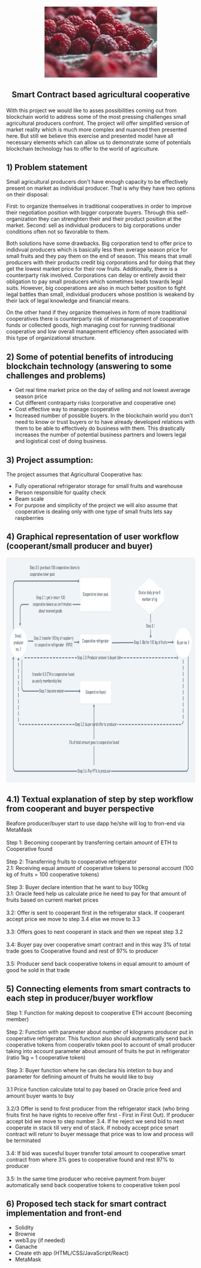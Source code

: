 
<p align="center">
<img src =".\pictures\red-2650342_1920.jpg" width="300")
</p> 


## <p align="center"> Smart Contract based agricultural cooperative </p>


With this project we would like to asses possibilities coming out from blockchain world to address some of the most pressing challenges small agricultural producers confront. The project will offer simplified version of market reality which is much more complex and nuanced then presented here. But still we believe this exercise and presented model have all necessary elements which can allow us to demonstrate some of potentials blockchain technology has to offer to the world of agriculture.


## 1) Problem statement

Small agricultural producers don't have enough capacity to be effectively present on market as individual producer. That is why they have two options on their disposal:

First: to organize themselves in traditional cooperatives in order to improve their negotiation position with bigger corporate buyers. Through this self-organization they can strenghten their and their product position at the market. Second: sell as individual producers to big corporations under conditions often not so favorable to them. 

Both solutions have some drawbacks. Big corporation tend to offer price to indidvual producers which is basically less then average season price for small fruits and they pay them on the end of season. This means that small producers with their products credit big corporations and for doing that they get the lowest market price for their row fruits. Additionally, there is a counterparty risk involved. Corporations can delay or entirely avoid their obligation to pay small producers which sometimes leads towards legal suits. However, big cooperations are also in much better position to fight legal battles than small, individual producers whose postition is weakend by their lack of legal knowledge and financial means. 
 
On the other hand if they organize themselves in form of more traditional cooperatives there is counterparty risk of mismanagement of cooperative funds or collected goods, high managing cost for running traditional cooperative and low overall management efficiency often associated with this type of organizational structure.  

## 2) Some of potential benefits of introducing blockchain technology (answering to some challenges and problems)

- Get real time market price on the day of selling and not lowest average season price
- Cut different contraparty risks (corporative and cooperative one)
- Cost effective way to manage cooperative
- Increased number of possible buyers. In the blockchain world you don't need to know or trust buyers or to have already developed relations with them to be able to effectively do business with them. This drastically increases the number of potential business partners and lowers legal and logistical cost of doing business.



## 3) Project assumption:
The project assumes that Agricultural Cooperative has:
- Fully operational refrigerator storage for small fruits and warehouse
- Person responsible for quality check  
- Beam scale
- For purpose and simplicity of the project we will also assume that cooperative is dealing only with one type of small fruits lets say raspberries

## 4) Graphical representation of user workflow (cooperant/small producer and buyer)

<p align="center">
<img src =".\pictures\Logic@2x.png" width="1000" height="600")
</p> 

## 4.1) Textual explanation of step by step workflow from cooperant and buyer perspective

Beafore producer/buyer start to use dapp he/she will log to fron-end via MetaMask \
<br/>
Step 1: Becoming cooperant by transferring certain amount of ETH to Cooperative found \
<br/>
Step 2: Transferring fruits to cooperative refrigerator <br/> 
2.1: Receiving equal amount of cooperative tokens to personal account (100 kg of fruits = 100 cooperative tokens) \
<br/>
Step 3: Buyer declare intention that he want to buy 100kg \
3.1: Oracle feed help us calculate price he need to pay for that amount of fruits based on current market prices \
<br/>
3.2: Offer is sent to cooperant first in the refrigerator stack. If cooperant accept price we move to step 3.4 else we move to 3.3 \
<br/>
3.3: Offers goes to next cooperant in stack and then we repeat step 3.2  
<br/>
3.4: Buyer pay over cooperative smart contract and in this way 3% of total trade goes to Cooperative found and rest of 97% to producer \
<br/>
3.5: Producer send back cooperative tokens in equal amount to amount of good he sold in that trade 


## 5) Connecting elements from smart contracts to each step in producer/buyer workflow

Step 1: Function for making deposit to cooperative ETH account (becoming member) \
<br/>
Step 2: Function with parameter about number of kilograms producer put in cooperative refrigerator. This function also should automatically send back cooperative tokens from cooperativ token pool to account of small producer taking into account parameter about amount of fruits he put in refrigerator (ratio 1kg = 1 cooperative token) \
<br/>
Step 3: Buyer function where he can declara his intetion to buy and parameter for defining amount of fruits he would like to buy   
<br/>
3.1 Price function calculate total to pay based on Oracle price feed and amount buyer wants to buy \
<br/>
3.2/3 Offer is send to first producer from the refrigerator stack (who bring fruits first he have rights to receive offer first - First in First Out). If producer accept bid we move to step number 3.4. If he reject we send bid to next cooperate in stack till very end of stack. If nobody accept price smart contract will retunr to buyer message that price was to low and process will be terminated \
<br/>
3.4: If bid was sucesful buyer transfer total amount to cooperative smart contract from where 3% goes to cooperative found and rest 97% to producer\
<br/>
3.5: In the same time producer who receive payment from buyer automatically send back cooperative tokens to cooperative token pool 


## 6) Proposed tech stack for smart contract implementation and front-end
- Solidity
- Brownie
- web3.py (if needed)
- Ganache
- Create eth app (HTML/CSS/JavaScript/React)
- MetaMask



